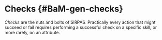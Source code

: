 # Checks {#BaM-gen-checks}

*Checks* are the nuts and bolts of SIRPAS. Practically every action that 
might succeed or fail requires performing a successful check on a specific
skill, or more rarely, on an attribute.


